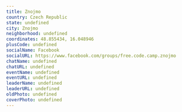 ```yaml
---
title: Znojmo
country: Czech Republic
state: undefined
city: Znojmo
neighborhood: undefined
coordinates: 48.855434, 16.048946
plusCode: undefined
socialName: Facebook
socialURL: https://www.facebook.com/groups/free.code.camp.znojmo
chatName: undefined
chatURL: undefined
eventName: undefined
eventURL: undefined
leaderName: undefined
leaderURL: undefined
oldPhoto: undefined
coverPhoto: undefined
---
```

